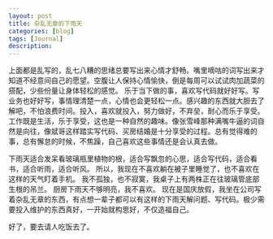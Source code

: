 ```yaml
---
layout: post
title: 杂乱无章的下雨天
categories: [blog]
tags: [Journal]
description: 
---
```


上面都是乱写的，乱七八糟的思绪总要写出来心情才舒畅。嘴里嘀咕的词写出来才知道不经意间自己的愿望。空腹让人保持心情愉快，倒是每周可以试试肉加蔬菜的搭配，少些份量让身体轻松的感觉。
乐于当下做的事，喜欢写代码就好好写。写业务也好好写，事情理清楚一点，心情也会更轻松一点。感兴趣的东西就大胆去了解吧，不怕浪费时间。投入，喜欢就投入，努力做好，不弃垒，耐心而乐于享受。工作既是生活，乐于享受，这也是一种自然的趣味。像张雪峰那种满嘴牛逼的词自然是向往，像斌哥这样踏实写代码、买房结婚是十分享受的过程。总有觉得难的事，总有懈怠的时候，不焦躁，自己喜欢这些事情还是会认真去做。





下雨天适合发呆看玻璃瓶里植物的根，适合写飘忽的心思，适合写代码，适合看书，适合听雨，适合听风。
所以，我现在不喜欢躺在被子里睡觉了，也不喜欢在这样的天气盯着手机。
我不孤独，也不寂寞，我桌子上有两株正在往玻璃管底部生根的吊兰。
厨房下雨天不够明亮，我不喜欢。
现在是国庆放假，我坐在公司写着杂乱无章的东西，有点想一辈子都可以有这样的下雨天解问题、写代码。极少需要投入维护的东西真好，一开始就构思好，不仅造福自己。

好了，要去请人吃饭去了。